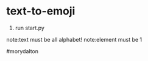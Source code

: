# text-to-emoji

1. run start.py

note:text must be all alphabet!
note:element must be 1

#morydalton
